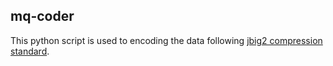 ## mq-coder
This python script is used to encoding the data following [jbig2 compression standard](https://en.wikipedia.org/wiki/JBIG2).  
